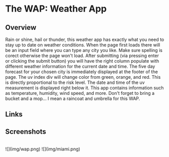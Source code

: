 # The WAP: Weather App

## Overview

Rain or shine, hail or thunder, this weather app has exactly what you need to stay up to date on weather conditions. When the page first loads there will be an input field where you can type any city you like. Make sure spelling is corect otherwise the page won't load. After submitting (via pressing enter or clicking the submit button) you will have the right column populate  with different weather information for the current date and time.  The five day forecast for your chosen city is immediately displayed at the footer of the page. The uv index div will change color from green, orange, and red. This is directly proportional to the risk level. The date and time of the uv measurement is displayed right below it. This app contains information such as temperature, humidity, wind speed, and more. Don't forget to bring a bucket and a mop... I mean a raincoat and umbrella for this WAP.

## Links


## Screenshots
<br>
![](img/wap.png)
![](img/miami.png)
